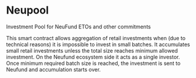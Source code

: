 # Neupool

Investment Pool for NeuFund ETOs and other commitments

This smart contract allows aggregation of retail investments when (due to technical reasons) it is impossible to invest in small batches. It accumulates small retail investments unless the total size reaches minimum allowed investment. On the Neufund ecosystem side it acts as a single investor. Once minimum required batch size is reached, the investment is sent to Neufund and accumulation starts over.
